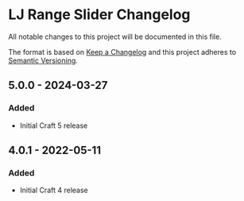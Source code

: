 # LJ Range Slider Changelog

All notable changes to this project will be documented in this file.

The format is based on [Keep a Changelog](http://keepachangelog.com/) and this project adheres to [Semantic Versioning](http://semver.org/).

## 5.0.0 - 2024-03-27
### Added
- Initial Craft 5 release

## 4.0.1 - 2022-05-11
### Added
- Initial Craft 4 release

